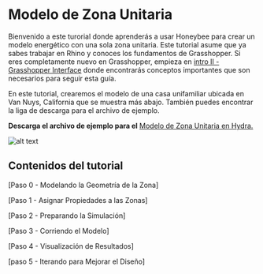 Modelo de Zona Unitaria
=======================

Bienvenido a este turorial donde aprenderás a usar Honeybee para crear un modelo energético con una sola zona unitaria. Este tutorial asume que ya sabes trabajar en Rhino y conoces los fundamentos de Grasshopper. Si eres completamente nuevo en Grasshopper, empieza en [intro II - Grasshopper Interface](https://github.com/mostaphaRoudsari/honeybee/wiki/Intro-II-%E2%80%90-Grasshopper-Interface) donde encontrarás conceptos importantes que son necesarios para seguir esta guía.

En este tutorial, crearemos el modelo de una casa unifamiliar ubicada en Van Nuys, California que se muestra más abajo. También puedes encontrar la liga de descarga para el archivo de ejemplo.

**Descarga el archivo de ejemplo para el** [Modelo de Zona Unitaria en Hydra.](http://hydrashare.github.io/hydra/viewer?owner=alexandermatthias&fork=hydra&id=SingleZoneModel_00_EnergyBalance&slide=0&scale=1&offset=0,0)

![alt text](https://user-images.githubusercontent.com/44324576/53011852-af4ba680-3441-11e9-9cae-97986451a3e3.jpg)

Contenidos del tutorial
-----------------------

[Paso 0 - Modelando la Geometría de la Zona]

[Paso 1 - Asignar Propiedades a las Zonas]

[Paso 2 - Preparando la Simulación]

[Paso 3 - Corriendo el Modelo]

[Paso 4 - Visualización de Resultados]

[paso 5 - Iterando para Mejorar el Diseño]
